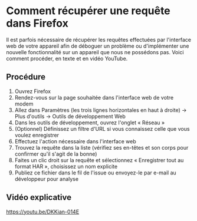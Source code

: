 # Comment récupérer une requête dans Firefox
Il est parfois nécessaire de récupérer les requêtes effectuées par l'interface web de votre appareil afin de déboguer un problème ou d'implémenter une nouvelle fonctionnalité sur un appareil que nous ne possédons pas.
Voici comment procéder, en texte et en vidéo YouTube.

## Procédure

1. Ouvrez Firefox
2. Rendez-vous sur la page souhaitée dans l'interface web de votre modem
3. Allez dans Paramètres (les trois lignes horizontales en haut à droite) -> Plus d'outils -> Outils de développement Web
4. Dans les outils de développement, ouvrez l'onglet « Réseau »
5. (Optionnel) Définissez un filtre d'URL si vous connaissez celle que vous voulez enregistrer
6. Effectuez l'action nécessaire dans l'interface web
7. Trouvez la requête dans la liste (vérifiez ses en-têtes et son corps pour confirmer qu'il s'agit de la bonne)
8. Faites un clic droit sur la requête et sélectionnez « Enregistrer tout au format HAR », choisissez un nom explicite
9. Publiez ce fichier dans le fil de l'issue ou envoyez-le par e-mail au développeur pour analyse

## Vidéo explicative
https://youtu.be/DKKian-014E
